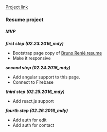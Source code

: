 [Project link](https://xgalv00.github.io)
### Resume project
##### MVP
_**first step (02.23.2016_mdy)**_
- Bootstrap page copy of [Bruno Renié resume](https://bruno.renie.fr/resume.html)
- Make it responsive

_**second step (02.24.2016_mdy)**_
- Add angular support to this page.
- Connect to Firebase

_**third step (02.25.2016_mdy)**_
- Add react.js support

_**fourth step (02.26.2016_mdy)**_
- Add auth for edit
- Add auth for contact